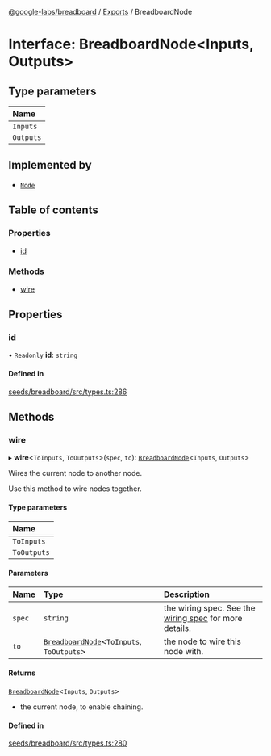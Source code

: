 [@google-labs/breadboard](../README.md) / [Exports](../modules.md) / BreadboardNode

# Interface: BreadboardNode<Inputs, Outputs\>

## Type parameters

| Name |
| :------ |
| `Inputs` |
| `Outputs` |

## Implemented by

- [`Node`](../classes/Node.md)

## Table of contents

### Properties

- [id](BreadboardNode.md#id)

### Methods

- [wire](BreadboardNode.md#wire)

## Properties

### id

• `Readonly` **id**: `string`

#### Defined in

[seeds/breadboard/src/types.ts:286](https://github.com/google/labs-prototypes/blob/5114223/seeds/breadboard/src/types.ts#L286)

## Methods

### wire

▸ **wire**<`ToInputs`, `ToOutputs`\>(`spec`, `to`): [`BreadboardNode`](BreadboardNode.md)<`Inputs`, `Outputs`\>

Wires the current node to another node.

Use this method to wire nodes together.

#### Type parameters

| Name |
| :------ |
| `ToInputs` |
| `ToOutputs` |

#### Parameters

| Name | Type | Description |
| :------ | :------ | :------ |
| `spec` | `string` | the wiring spec. See the [wiring spec](https://github.com/google/labs-prototypes/blob/main/seeds/breadboard/docs/wires.md) for more details. |
| `to` | [`BreadboardNode`](BreadboardNode.md)<`ToInputs`, `ToOutputs`\> | the node to wire this node with. |

#### Returns

[`BreadboardNode`](BreadboardNode.md)<`Inputs`, `Outputs`\>

- the current node, to enable chaining.

#### Defined in

[seeds/breadboard/src/types.ts:280](https://github.com/google/labs-prototypes/blob/5114223/seeds/breadboard/src/types.ts#L280)

